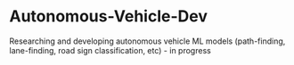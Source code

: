 # Autonomous-Vehicle-Dev
Researching and developing autonomous vehicle ML models (path-finding, lane-finding, road sign classification, etc) - in progress
